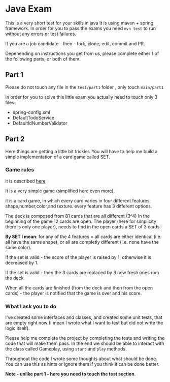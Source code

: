 # Java Exam

This is a very short test for your skills in java
It is using maven + spring framework.
In order for you to pass the exams you need ``mvn test``
to run without any errors or test failures.

If you are a job candidate - then - fork, clone, edit, commit and PR.

Depenending on instructions you get from us, please complete either 1 of the following parts, or both of them.

## Part 1
Please do not touch any file in the ``test/part1`` folder ,
only touch ``main/part1``

In order for you to solve this little exam you actually
need to touch only 3 files:
* spring-config.xml
* DefaultTodoService
* DefaultIdNumberValidator


## Part 2
Here things are getting a little bit trickier. You will have
to help me build a simple implementation of a card game called
SET. 

### Game rules
it is described [here](https://en.wikipedia.org/wiki/Set_%28card_game%29)


It is a very simple game (simplified here even more).

it is a card game, in which every card varies in four different
features: shape,number,color,and texture. every feature has 3 different options.

The deck is composed from 81 cards that are all different (3^4)
In the beginning of the game 12 cards are open.
The player (here for simplicity there is only one player),
needs to find in the open cards  a SET of 3 cards.

**By SET I mean**:
for any of the 4 features = all cards are either  identical
(i.e. all have the same shape), or all are completly different (i.e.
none have the same color).

If the set is valid - the score of the player is raised by 1, otherwise
it is decreased by 1.

If the set is valid - then the 3 cards are replaced by
3 new fresh ones rom the deck.

When all the cards are finished (from the deck and then from the open 
cards) - the player is notified that the game is over and his score.

 ### What I ask you to do
 
 I've created some interfaces and classes, and created some unit tests,
that are empty right now (I mean I wrote what I want to test but
did not write the logic itself). 

Please help me complete the project by completing the tests and 
writing the code that will make them pass. In the end we should be able
to interact with the class called Gameplay, using `start` and
`play` methods. 

 Throughout the code I wrote some thoughts about what should be done.
 You can use this as hints or ignore them if you think it can
 be done better.
 
 **Note - unlike part 1 - here you need to touch the test section**.
 

